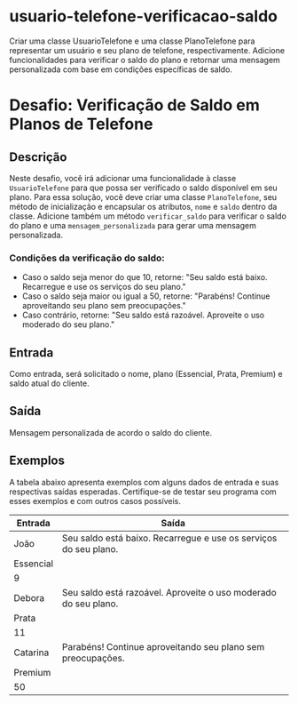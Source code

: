 # usuario-telefone-verificacao-saldo
Criar uma classe UsuarioTelefone e uma classe PlanoTelefone para representar um usuário e seu plano de telefone, respectivamente. Adicione funcionalidades para verificar o saldo do plano e retornar uma mensagem personalizada com base em condições específicas de saldo.

# Desafio: Verificação de Saldo em Planos de Telefone

## Descrição
Neste desafio, você irá adicionar uma funcionalidade à classe `UsuarioTelefone` para que possa ser verificado o saldo disponível em seu plano. Para essa solução, você deve criar uma classe `PlanoTelefone`, seu método de inicialização e encapsular os atributos, `nome` e `saldo` dentro da classe. Adicione também um método `verificar_saldo` para verificar o saldo do plano e uma `mensagem_personalizada` para gerar uma mensagem personalizada.

### Condições da verificação do saldo:
- Caso o saldo seja menor do que 10, retorne: "Seu saldo está baixo. Recarregue e use os serviços do seu plano."
- Caso o saldo seja maior ou igual a 50, retorne: "Parabéns! Continue aproveitando seu plano sem preocupações."
- Caso contrário, retorne: "Seu saldo está razoável. Aproveite o uso moderado do seu plano."

## Entrada
Como entrada, será solicitado o nome, plano (Essencial, Prata, Premium) e saldo atual do cliente.

## Saída
Mensagem personalizada de acordo o saldo do cliente.

## Exemplos
A tabela abaixo apresenta exemplos com alguns dados de entrada e suas respectivas saídas esperadas. Certifique-se de testar seu programa com esses exemplos e com outros casos possíveis.

| Entrada       | Saída |
| ------------- | ----- |
| João          | Seu saldo está baixo. Recarregue e use os serviços do seu plano. |
| Essencial     | 
| 9             |       |
| Debora        | Seu saldo está razoável. Aproveite o uso moderado do seu plano. |
| Prata         |       |
| 11            |       |
| Catarina      | Parabéns! Continue aproveitando seu plano sem preocupações. |
| Premium       |       |
| 50            |       |

